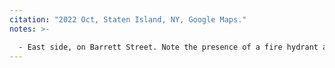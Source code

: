 ```yaml
---
citation: "2022 Oct, Staten Island, NY, Google Maps."
notes: >-

  - East side, on Barrett Street. Note the presence of a fire hydrant as well as a manhole cover in the street. 
---
```



